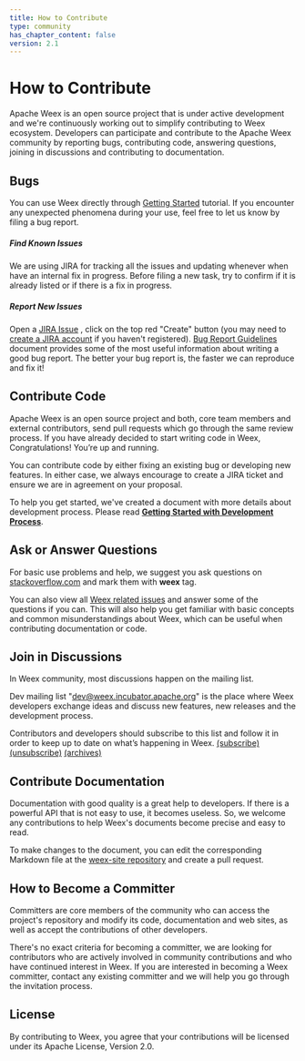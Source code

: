 ```yaml
---
title: How to Contribute
type: community
has_chapter_content: false
version: 2.1
---
```


# How to Contribute

Apache Weex is an open source project that is under active development and we're continuously working out to simplify contributing to Weex ecosystem. Developers can participate and contribute to the Apache Weex community by reporting bugs, contributing code, answering questions, joining in discussions and contributing to documentation.

## Bugs
You can use Weex directly through [Getting Started](./guide/index.html) tutorial. If you encounter any unexpected phenomena during your use, feel free to let us know by filing a bug report.

##### Find Known Issues
We are using JIRA for tracking all the issues and updating whenever when have an internal fix in progress. Before filing a new task, try to confirm if it is already listed or if there is a fix in progress.

##### Report New Issues
Open a  [JIRA Issue](https://issues.apache.org/jira/projects/WEEX) , click on the top red "Create" button (you may need to [create a JIRA account](https://issues.apache.org/jira/secure/Signup!default.jspa) if you haven't registered). [Bug Report Guidelines](/bug-report-guidelines.html) document provides some of the most useful information about writing a good bug report. The better your bug report is, the faster we can reproduce and fix it!

## Contribute Code

Apache Weex is an open source project and both, core team members and external contributors, send pull requests which go through the same review process. If you have already decided to start writing code in Weex, Congratulations! You’re up and running.

You can contribute code by either fixing an existing bug or developing new features. In either case, we always encourage to create a JIRA ticket and ensure we are in agreement on your proposal.

To help you get started, we've created a document with more details about development process. Please read **[Getting Started with Development Process](/development-process.html)**.

## Ask or Answer Questions

For basic use problems and help, we suggest you ask questions on [stackoverflow.com](http://stackoverflow.com/)  and mark them with **weex** tag.

You can also view all [Weex related issues](http://stackoverflow.com/questions/tagged/weex) and answer some of the questions if you can. This will also help you get familiar with basic concepts and common misunderstandings about Weex, which can be useful when contributing documentation or code.

## Join in Discussions

In Weex community, most discussions happen on the mailing list.

Dev mailing list "dev@weex.incubator.apache.org" is the place where Weex developers exchange ideas and discuss new features, new releases and the development process.

Contributors and developers should subscribe to this list and follow it in order to keep up to date on what’s happening in Weex. [(subscribe)](mailto:dev-subscribe@weex.incubator.apache.org?subject=%28send%20this%20email%20to%20subscribe%29) [(unsubscribe)](mailto:dev-unsubscribe@weex.incubator.apache.org?subject=%28send%20this%20email%20to%20unsubscribe%29) [(archives)](http://mail-archives.apache.org/mod_mbox/incubator-weex-dev/)

## Contribute Documentation

Documentation with good quality is a great help to developers. If there is a powerful API that is not easy to use, it becomes useless. So, we welcome any contributions to help Weex's documents become precise and easy to read.

To make changes to the document, you can edit the corresponding Markdown file at the [weex-site repository](https://github.com/apache/incubator-weex-site) and create a pull request.

## How to Become a Committer

Committers are core members of the community who can access the project's repository and modify its code, documentation and web sites, as well as accept the contributions of other developers.

There's no exact criteria for becoming a committer,  we are looking for contributors who are actively involved in community contributions and who have continued interest in Weex. If you are interested in becoming a Weex committer, contact any existing committer and we will help you go through the invitation process.


## License
By contributing to Weex, you agree that your contributions will be licensed under its Apache License, Version 2.0.

